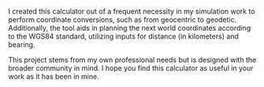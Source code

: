 I created this calculator out of a frequent necessity in my simulation work to perform coordinate conversions, such as from geocentric to geodetic. Additionally, the tool aids in planning the next world coordinates according to the WGS84 standard, utilizing inputs for distance (in kilometers) and bearing. 

This project stems from my own professional needs but is designed with the broader community in mind. I hope you find this calculator as useful in your work as it has been in mine.
